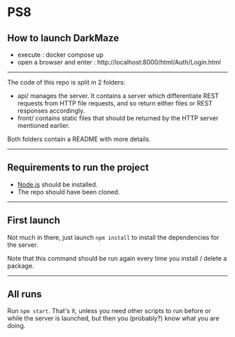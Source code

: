 # PS8

## How to launch DarkMaze 
  - execute : docker compose up
  - open a browser and enter : http://localhost:8000/html/Auth/Login.html
-----------------------------------------------------------------------------------
The code of this repo is split in 2 folders:

- api/ manages the server. It contains a server which differentiate REST requests from HTTP file requests, and so
  return either files or REST responses accordingly.
- front/ contains static files that should be returned by the HTTP server mentioned earlier.

Both folders contain a README with more details.

---

## Requirements to run the project

- [Node.js](https://nodejs.org/) should be installed.
- The repo should have been cloned.

---

## First launch

Not much in there, just launch `npm install` to install the dependencies for the server.

Note that this command should be run again every time you install / delete a package.

---

## All runs

Run `npm start`. That's it, unless you need other scripts to run before or while the server is launched,
but then you (probably?) know what you are doing.

